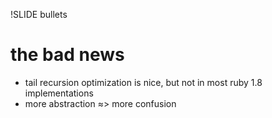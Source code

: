 !SLIDE bullets

# the bad news

* tail recursion optimization is nice, but not in most ruby 1.8 implementations
* more abstraction &#x2248;&gt; more confusion
